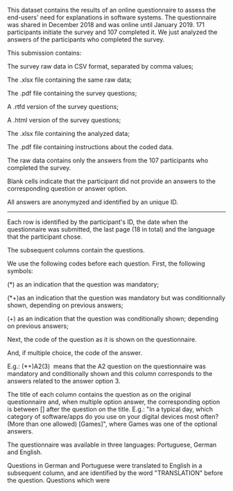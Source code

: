 This dataset contains the results of an online questionnaire to assess the end-users' need for explanations in software systems. The questionnaire was shared in December 2018 and was online until January 2019. 171 participants initiate the survey and 107 completed it. We just analyzed the answers of the participants who completed the survey.



This submission contains:

The survey raw data in CSV format, separated by comma values;

The .xlsx file containing the same raw data;

The .pdf file containing the survey questions;

A .rtfd version of the survey questions;

A .html version of the survey questions;

The .xlsx file containing the analyzed data;

The .pdf file containing instructions about the coded data.


The raw data contains only the answers from the 107 participants who completed the survey.

Blank cells indicate that the participant did not provide an answers to the corresponding question or answer option.

All answers are anonymyzed and identified by an unique ID.

_________

Each row is identified by the participant's ID, the date when the questionnaire was submitted, the last page (18 in total) and the language that the participant chose.

The subsequent columns contain the questions.

We use the following codes before each question. First, the following symbols:

(*) as an indication that the question was mandatory; 

(*+)as an indication that the question was mandatory but was conditionnally shown, depending on previous answers;

(+) as an indication that the question was conditionally shown; depending on previous answers;

Next, the code of the question as it is shown on the questionnaire.

And, if multiple choice, the code of the answer.

E.g.: (*+)A2(3)  means that the A2 question on the questionnaire was mandatory and conditionally shown and this column corresponds to the answers related to the answer option 3.


The title of each column contains the question as on the original questionnaire and, when multiple option answer, the corresponding option is between [] after the question on the title. E.g.: "In a typical day, which category of software/apps do you use on your digital devices most often? (More than one allowed) [Games]", where Games was one of the optional answers.

The questionnaire was available in three languages: Portuguese, German and English. 

Questions in German and Portuguese were translated to English in a subsequent column, and are identified by the word "TRANSLATION" before the question. Questions which were 
